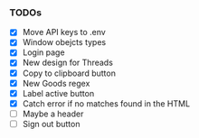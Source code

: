 ### TODOs

- [x] Move API keys to .env
- [x] Window obejcts types
- [x] Login page
- [x] New design for Threads
- [x] Copy to clipboard button
- [x] New Goods regex
- [x] Label active button
- [x] Catch error if no matches found in the HTML
- [ ] Maybe a header
- [ ] Sign out button
